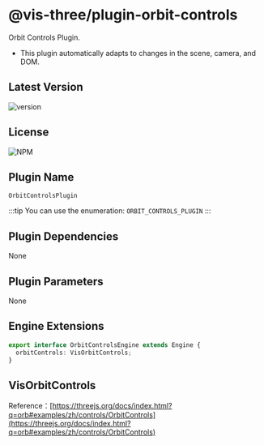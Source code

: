 # @vis-three/plugin-orbit-controls

Orbit Controls Plugin.

- This plugin automatically adapts to changes in the scene, camera, and DOM.

## Latest Version

<img alt="version" src="https://img.shields.io/npm/v/@vis-three/plugin-orbit-controls">

## License

<img alt="NPM" src="https://img.shields.io/npm/l/@vis-three/plugin-orbit-controls?color=blue">

## Plugin Name

`OrbitControlsPlugin`

:::tip
You can use the enumeration: `ORBIT_CONTROLS_PLUGIN`
:::

## Plugin Dependencies

None

## Plugin Parameters

None

## Engine Extensions

```ts
export interface OrbitControlsEngine extends Engine {
  orbitControls: VisOrbitControls;
}
```
## VisOrbitControls
Reference：[https://threejs.org/docs/index.html?q=orb#examples/zh/controls/OrbitControls](https://threejs.org/docs/index.html?q=orb#examples/zh/controls/OrbitControls)